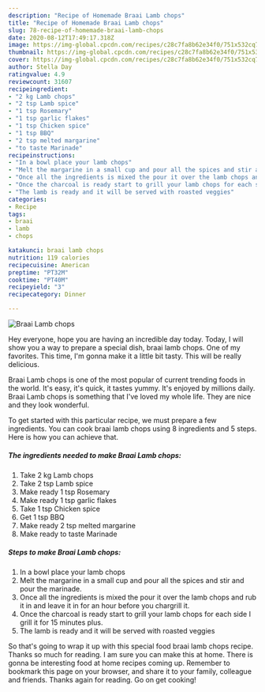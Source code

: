```yaml
---
description: "Recipe of Homemade Braai Lamb chops"
title: "Recipe of Homemade Braai Lamb chops"
slug: 78-recipe-of-homemade-braai-lamb-chops
date: 2020-08-12T17:49:17.318Z
image: https://img-global.cpcdn.com/recipes/c28c7fa8b62e34f0/751x532cq70/braai-lamb-chops-recipe-main-photo.jpg
thumbnail: https://img-global.cpcdn.com/recipes/c28c7fa8b62e34f0/751x532cq70/braai-lamb-chops-recipe-main-photo.jpg
cover: https://img-global.cpcdn.com/recipes/c28c7fa8b62e34f0/751x532cq70/braai-lamb-chops-recipe-main-photo.jpg
author: Stella Day
ratingvalue: 4.9
reviewcount: 31607
recipeingredient:
- "2 kg Lamb chops"
- "2 tsp Lamb spice"
- "1 tsp Rosemary"
- "1 tsp garlic flakes"
- "1 tsp Chicken spice"
- "1 tsp BBQ"
- "2 tsp melted margarine"
- "to taste Marinade"
recipeinstructions:
- "In a bowl place your lamb chops"
- "Melt the margarine in a small cup and pour all the spices and stir and pour the marinade."
- "Once all the ingredients is mixed the pour it over the lamb chops and rub it in and leave it in for an hour before you chargrill it."
- "Once the charcoal is ready start to grill your lamb chops for each side I grill it for 15 minutes plus."
- "The lamb is ready and it will be served with roasted veggies"
categories:
- Recipe
tags:
- braai
- lamb
- chops

katakunci: braai lamb chops 
nutrition: 119 calories
recipecuisine: American
preptime: "PT32M"
cooktime: "PT40M"
recipeyield: "3"
recipecategory: Dinner

---
```



![Braai Lamb chops](https://img-global.cpcdn.com/recipes/c28c7fa8b62e34f0/751x532cq70/braai-lamb-chops-recipe-main-photo.jpg)

Hey everyone, hope you are having an incredible day today. Today, I will show you a way to prepare a special dish, braai lamb chops. One of my favorites. This time, I'm gonna make it a little bit tasty. This will be really delicious.



Braai Lamb chops is one of the most popular of current trending foods in the world. It's easy, it's quick, it tastes yummy. It's enjoyed by millions daily. Braai Lamb chops is something that I've loved my whole life. They are nice and they look wonderful.


To get started with this particular recipe, we must prepare a few ingredients. You can cook braai lamb chops using 8 ingredients and 5 steps. Here is how you can achieve that.

<!--inarticleads1-->

##### The ingredients needed to make Braai Lamb chops:

1. Take 2 kg Lamb chops
1. Take 2 tsp Lamb spice
1. Make ready 1 tsp Rosemary
1. Make ready 1 tsp garlic flakes
1. Take 1 tsp Chicken spice
1. Get 1 tsp BBQ
1. Make ready 2 tsp melted margarine
1. Make ready to taste Marinade




<!--inarticleads2-->

##### Steps to make Braai Lamb chops:

1. In a bowl place your lamb chops
1. Melt the margarine in a small cup and pour all the spices and stir and pour the marinade.
1. Once all the ingredients is mixed the pour it over the lamb chops and rub it in and leave it in for an hour before you chargrill it.
1. Once the charcoal is ready start to grill your lamb chops for each side I grill it for 15 minutes plus.
1. The lamb is ready and it will be served with roasted veggies




So that's going to wrap it up with this special food braai lamb chops recipe. Thanks so much for reading. I am sure you can make this at home. There is gonna be interesting food at home recipes coming up. Remember to bookmark this page on your browser, and share it to your family, colleague and friends. Thanks again for reading. Go on get cooking!

